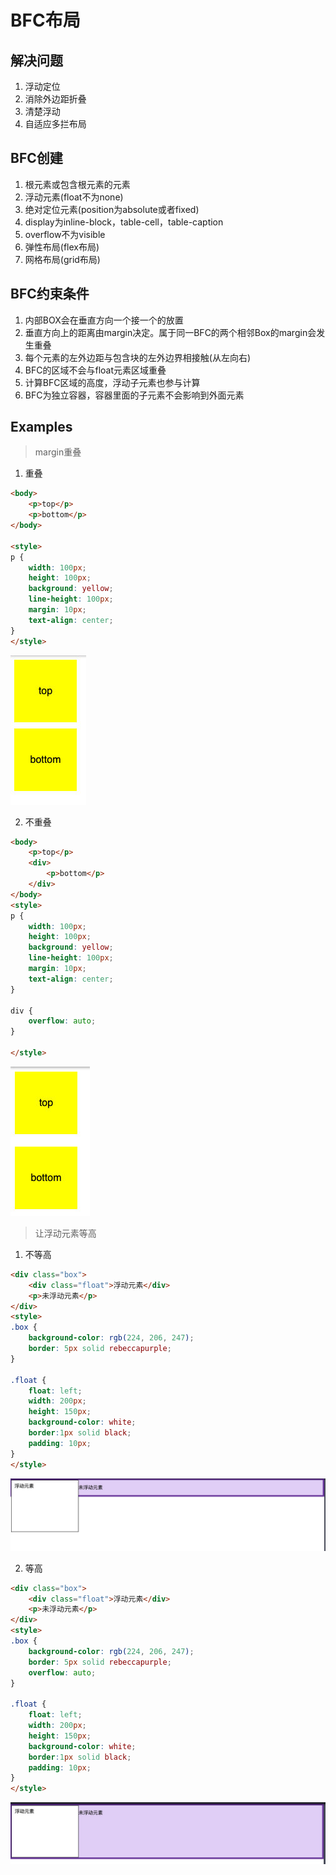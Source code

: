 # BFC布局


## 解决问题

1. 浮动定位
2. 消除外边距折叠
3. 清楚浮动
4. 自适应多拦布局

## BFC创建

1. 根元素或包含根元素的元素
2. 浮动元素(float不为none)
3. 绝对定位元素(position为absolute或者fixed)
4. display为inline-block，table-cell，table-caption
5. overflow不为visible
6. 弹性布局(flex布局)
7. 网格布局(grid布局)

## BFC约束条件

1. 内部BOX会在垂直方向一个接一个的放置
2. 垂直方向上的距离由margin决定。属于同一BFC的两个相邻Box的margin会发生重叠
3. 每个元素的左外边距与包含块的左外边界相接触(从左向右)
4. BFC的区域不会与float元素区域重叠
5. 计算BFC区域的高度，浮动子元素也参与计算
6. BFC为独立容器，容器里面的子元素不会影响到外面元素

## Examples

> margin重叠

1. 重叠

```html
<body>
	<p>top</p>
	<p>bottom</p>
</body>

<style>
p {
	width: 100px;
	height: 100px;
	background: yellow;
	line-height: 100px;
	margin: 10px;
	text-align: center;
}
</style>
```
![20190813125350.png](https://raw.githubusercontent.com/LiDengHui/images/master/img20190813125350.png)

2. 不重叠

```html
<body>
	<p>top</p>
	<div>
		<p>bottom</p>
	</div>
</body>
<style>
p {
	width: 100px;
	height: 100px;
	background: yellow;
	line-height: 100px;
	margin: 10px;
	text-align: center;
}

div	{
	overflow: auto;
}

</style>
```
![20190813125339.png](https://raw.githubusercontent.com/LiDengHui/images/master/img20190813125339.png)

> 让浮动元素等高

1. 不等高

```html
<div class="box">
    <div class="float">浮动元素</div>
    <p>未浮动元素</p>
</div>
<style>
.box {
    background-color: rgb(224, 206, 247);
    border: 5px solid rebeccapurple;
}

.float {
    float: left;
    width: 200px;
    height: 150px;
    background-color: white;
    border:1px solid black;
    padding: 10px;
}      
</style>
```
![20190813125311.png](https://raw.githubusercontent.com/LiDengHui/images/master/img20190813125311.png)

2. 等高

```html
<div class="box">
    <div class="float">浮动元素</div>
    <p>未浮动元素</p>
</div>
<style>
.box {
    background-color: rgb(224, 206, 247);
    border: 5px solid rebeccapurple;
    overflow: auto;
}

.float {
    float: left;
    width: 200px;
    height: 150px;
    background-color: white;
    border:1px solid black;
    padding: 10px;
}      
</style>
```
![20190813125635.png](https://raw.githubusercontent.com/LiDengHui/images/master/img20190813125635.png)
